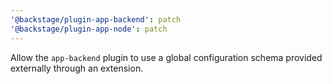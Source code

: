 ```yaml
---
'@backstage/plugin-app-backend': patch
'@backstage/plugin-app-node': patch
---
```


Allow the `app-backend` plugin to use a global configuration schema provided externally through an extension.
